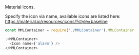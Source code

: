 Material Icons.

Specify the icon via name, available icons are listed here:
https://material.io/resources/icons/?style=baseline

```js
const MMLContainer = require('./MMLContainer').MMLContainer

;<MMLContainer>
  <Icon name={'alarm'} />
</MMLContainer>
```
